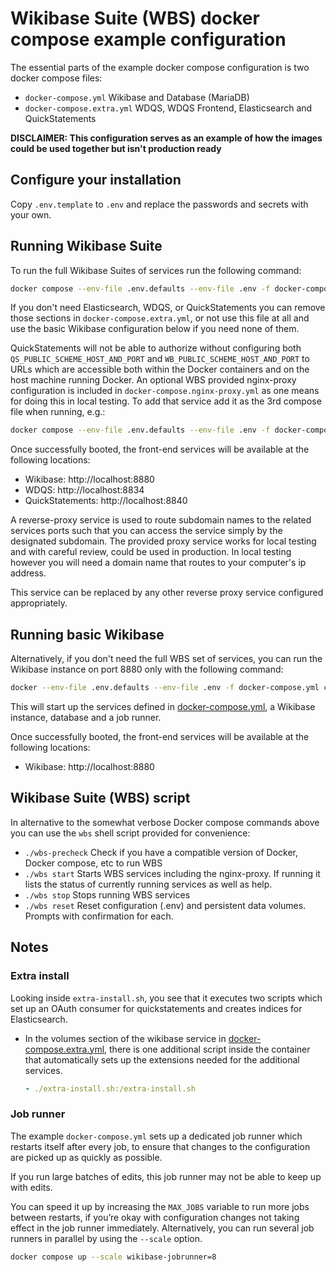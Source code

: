 # Wikibase Suite (WBS) docker compose example configuration

The essential parts of the example docker compose configuration is two docker compose files:

* `docker-compose.yml` Wikibase and Database (MariaDB)
* `docker-compose.extra.yml` WDQS, WDQS Frontend, Elasticsearch and QuickStatements

**DISCLAIMER: This configuration serves as an example of how the images could be used together but isn't production ready**

## Configure your installation

Copy `.env.template` to `.env` and replace the passwords and secrets with your own.

## Running Wikibase Suite

To run the full Wikibase Suites of services run the following command:

```sh
docker compose --env-file .env.defaults --env-file .env -f docker-compose.yml -f docker-compose.extra.yml up
```

If you don't need Elasticsearch, WDQS, or QuickStatements you can remove those sections in `docker-compose.extra.yml`, or not use this file at all and use the basic Wikibase configuration below if you need none of them.

QuickStatements will not be able to authorize without configuring both `QS_PUBLIC_SCHEME_HOST_AND_PORT` and `WB_PUBLIC_SCHEME_HOST_AND_PORT` to URLs which are accessible both within the Docker containers and on the host machine running Docker. An optional WBS provided nginx-proxy configuration is included in `docker-compose.nginx-proxy.yml` as one means for doing this in local testing. To add that service add it as the 3rd compose file when running, e.g.:

```sh
docker compose --env-file .env.defaults --env-file .env -f docker-compose.nginx-proxy.yml -f docker-compose.yml -f docker-compose.extra.yml up
```
Once successfully booted, the front-end services will be available at the following locations:

- Wikibase: http://localhost:8880
- WDQS: http://localhost:8834
- QuickStatements: http://localhost:8840

A reverse-proxy service is used to route subdomain names to the related services ports such that you can access the service simply by the designated subdomain. The provided proxy service works for local testing and with careful review, could be used in production. In local testing however you will need a domain name that routes to your computer's ip address.

This service can be replaced by any other reverse proxy service configured appropriately.

## Running basic Wikibase

Alternatively, if you don't need the full WBS set of services, you can run the Wikibase instance on port 8880 only with the following command:

```sh
docker --env-file .env.defaults --env-file .env -f docker-compose.yml compose up
```

This will start up the services defined in [docker-compose.yml](docker-compose.yml), a Wikibase instance, database and a job runner.

Once successfully booted, the front-end services will be available at the following locations:

- Wikibase: http://localhost:8880

## Wikibase Suite (WBS) script

In alternative to the somewhat verbose Docker compose commands above you can use the `wbs` shell script provided for convenience:

- `./wbs-precheck` Check if you have a compatible version of Docker, Docker compose, etc to run WBS
- `./wbs start` Starts WBS services including the nginx-proxy. If running it lists the status of currently running services as well as help.
- `./wbs stop` Stops running WBS services
- `./wbs reset` Reset configuration (.env) and persistent data volumes. Prompts with confirmation for each.

## Notes

### Extra install

Looking inside `extra-install.sh`, you see that it executes two scripts which set up an OAuth consumer for quickstatements and creates indices for Elasticsearch.

* In the volumes section of the wikibase service in [docker-compose.extra.yml](docker-compose.extra.yml), there is one additional script inside the container that automatically sets up the extensions needed for the additional services.

  ```yml
  - ./extra-install.sh:/extra-install.sh
  ```

### Job runner

The example `docker-compose.yml` sets up a dedicated job runner which restarts itself after every job, to ensure that changes to the configuration are picked up as quickly as possible.

If you run large batches of edits, this job runner may not be able to keep up with edits.

You can speed it up by increasing the `MAX_JOBS` variable to run more jobs between restarts, if you’re okay with configuration changes not taking effect in the job runner immediately.
Alternatively, you can run several job runners in parallel by using the `--scale` option.

```sh
docker compose up --scale wikibase-jobrunner=8
```
